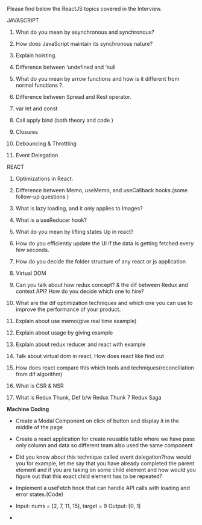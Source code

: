 
Please find below the ReactJS topics covered in the Interview.

  

JAVASCRIPT

1. What do you mean by asynchronous and synchronous?
    
2. How does JavaScript maintain its synchronous nature?
    
3. Explain hoisting.
    
4. Difference between ‘undefined and ‘null
    
5. What do you mean by arrow functions and how is it different from normal functions ?.
    
6. Difference between Spread and Rest operator.
    
7. var let and const
    
8. Call apply bind (both theory and code )
    
9. Closures
    
10. Debouncing & Throttling
    
11. Event Delegation
    

  

REACT

1. Optimizations in React.
    
2. Difference between Memo, useMemo, and useCallback hooks.(some follow-up questions )
    
3. What is lazy loading, and it only applies to Images?
    
4. What is a useReducer hook?
    
5. What do you mean by lifting states Up in react?
    
6. How do you efficiently update the UI if the data is getting fetched every few seconds.
    
7. How do you decide the folder structure of any react or js application
    
8. Virtual DOM
    
9. Can you talk about how redux concept? & the dif between Redux and context API? How do you decide which one to hire?
    
10. What are the dif optimization techniques and which one you can use to improve the performance of your product.
    
11. Explain about use memo(give real time example)
    
12. Explain about usage by giving example
13. Explain about redux reducer and react with example
14. Talk about virtual dom in react, How does react like find out
15. How does react compare this which tools and techniques(reconciliation from dif algorithm)
16. What is CSR & NSR
17. What is Redux Thunk, Def b/w Redux Thunk 7 Redux Saga

  

**Machine Coding**

- Create a Modal Component on click of button and display it in the middle of the page
    
- Create a react application for create reusable table where we have pass only column and data so different team also used the same component
    
- Did you know about this technique called event delegation?how would you for example, let me say that you have already completed the parent element and if you are taking on some child element and how would you figure out that this exact child element has to be repeated?
    
- Implement a useFetch hook that can handle API calls with loading and error states.(Code)
    
- Input: nums = [2, 7, 11, 15], target = 9 Output: [0, 1]
- 